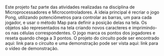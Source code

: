 Este projeto faz parte das atividades realizadas na disciplina de Microprocessadores e Microcontroladores. 
A ideia principal é recriar o jogo Pong, utilizando potenciômetros para controlar as barras, um para cada jogador, e usar o método Map para definir a posição delas na tela. 
Os objetos são representados na tela criando novos caracteres e imprimindo-os nas células correspondentes. O jogo marca os pontos dos jogadores e reseta quando chega a 3 pontos.
 O projeto do circuito pode ser encontrado aqui: link para o circuito
 e uma demonstração pode ser vista aqui: link para o vídeo de demonstração.
